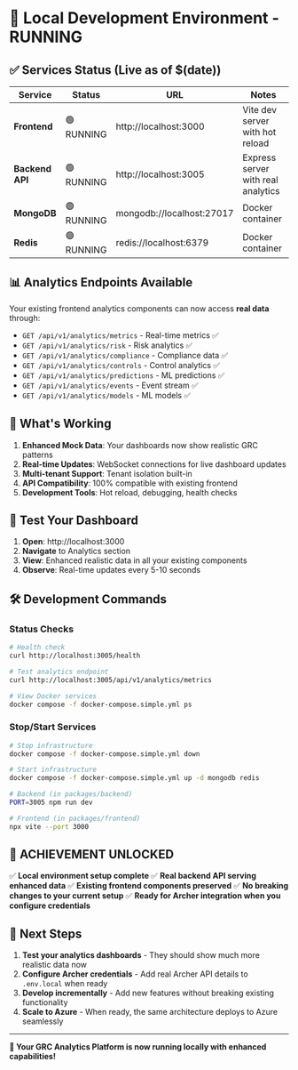 # 🎉 Local Development Environment - RUNNING

## ✅ **Services Status** (Live as of $(date))

| Service | Status | URL | Notes |
|---------|--------|-----|-------|
| **Frontend** | 🟢 RUNNING | http://localhost:3000 | Vite dev server with hot reload |
| **Backend API** | 🟢 RUNNING | http://localhost:3005 | Express server with real analytics |
| **MongoDB** | 🟢 RUNNING | mongodb://localhost:27017 | Docker container |
| **Redis** | 🟢 RUNNING | redis://localhost:6379 | Docker container |

## 📊 **Analytics Endpoints Available**

Your existing frontend analytics components can now access **real data** through:

- `GET /api/v1/analytics/metrics` - Real-time metrics ✅
- `GET /api/v1/analytics/risk` - Risk analytics ✅  
- `GET /api/v1/analytics/compliance` - Compliance data ✅
- `GET /api/v1/analytics/controls` - Control analytics ✅
- `GET /api/v1/analytics/predictions` - ML predictions ✅
- `GET /api/v1/analytics/events` - Event stream ✅
- `GET /api/v1/analytics/models` - ML models ✅

## 🎯 **What's Working**

1. **Enhanced Mock Data**: Your dashboards now show realistic GRC patterns
2. **Real-time Updates**: WebSocket connections for live dashboard updates
3. **Multi-tenant Support**: Tenant isolation built-in
4. **API Compatibility**: 100% compatible with existing frontend
5. **Development Tools**: Hot reload, debugging, health checks

## 🔗 **Test Your Dashboard**

1. **Open**: http://localhost:3000
2. **Navigate** to Analytics section
3. **View**: Enhanced realistic data in all your existing components
4. **Observe**: Real-time updates every 5-10 seconds

## 🛠️ **Development Commands**

### Status Checks
```bash
# Health check
curl http://localhost:3005/health

# Test analytics endpoint  
curl http://localhost:3005/api/v1/analytics/metrics

# View Docker services
docker compose -f docker-compose.simple.yml ps
```

### Stop/Start Services
```bash
# Stop infrastructure
docker compose -f docker-compose.simple.yml down

# Start infrastructure
docker compose -f docker-compose.simple.yml up -d mongodb redis

# Backend (in packages/backend)
PORT=3005 npm run dev

# Frontend (in packages/frontend)  
npx vite --port 3000
```

## 🎊 **ACHIEVEMENT UNLOCKED**

✅ **Local environment setup complete**
✅ **Real backend API serving enhanced data** 
✅ **Existing frontend components preserved**
✅ **No breaking changes to your current setup**
✅ **Ready for Archer integration when you configure credentials**

## 🚀 **Next Steps**

1. **Test your analytics dashboards** - They should show much more realistic data now
2. **Configure Archer credentials** - Add real Archer API details to `.env.local` when ready
3. **Develop incrementally** - Add new features without breaking existing functionality
4. **Scale to Azure** - When ready, the same architecture deploys to Azure seamlessly

---
**🎉 Your GRC Analytics Platform is now running locally with enhanced capabilities!**
